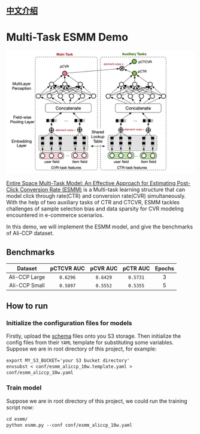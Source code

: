## [中文介绍](README-CN.md)

# Multi-Task ESMM Demo

<p align="center">
   <img width="600" alt="ESMM" src="resources/esmm.jpeg">
</p>

[Entire Space Multi-Task Model: An Effective Approach for Estimating Post-Click Conversion Rate (ESMM)](https://arxiv.org/pdf/1804.07931.pdf) is a Multi-task learning structure that can model click through rate(CTR) and conversion rate(CVR) simultaneously. With the help of two auxiliary tasks of CTR and CTCVR, ESMM tackles challenges of sample selection bias and data sparsity for CVR modeling encountered in e-commerce scenarios.

In this demo, we will implement the ESMM model, and give the benchmarks of Ali-CCP dataset.

## Benchmarks
| Dataset |                     pCTCVR AUC |                    pCVR AUC |    pCTR AUC  | Epochs |
|:-------:|:------------------------------------------------:|:------------------------------------------------:|:------------------------------------------------:|:------:|
| Ali-CCP Large  | `0.6296` | `0.6429` | `0.5731` | 3 |
| Ali-CCP Small  | `0.5897` | `0.5552` | `0.5355` | 5 |

## How to run
### Initialize the configuration files for models
Firstly, upload the [schema](schema) files onto you S3 storage.
Then initialize the config files from their `YAML` template for substituting some variables. Suppose we are in root directory of this project, for example:
```shell
export MY_S3_BUCKET='your S3 bucket directory'
envsubst < conf/esmm_aliccp_10w.template.yaml > conf/esmm_aliccp_10w.yaml 
```

### Train model
Suppose we are in root directory of this project, we could run the training script now:
```shell
cd esmm/
python esmm.py --conf conf/esmm_aliccp_10w.yaml
```
